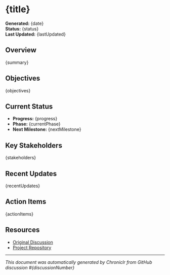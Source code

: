 # {title}

**Generated:** {date}  
**Status:** {status}  
**Last Updated:** {lastUpdated}

## Overview

{summary}

## Objectives

{objectives}

## Current Status

- **Progress:** {progress}
- **Phase:** {currentPhase}
- **Next Milestone:** {nextMilestone}

## Key Stakeholders

{stakeholders}

## Recent Updates

{recentUpdates}

## Action Items

{actionItems}

## Resources

- [Original Discussion]({discussionUrl})
- [Project Repository]({repositoryUrl})

---

_This document was automatically generated by Chroniclr from GitHub discussion #{discussionNumber}_
